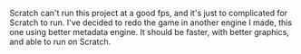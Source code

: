 Scratch can't run this project at a good fps, and it's just to complicated for Scratch to run.
I've decided to redo the game in another engine I made, this one using better metadata engine.
It should be faster, with better graphics, and able to run on Scratch.

